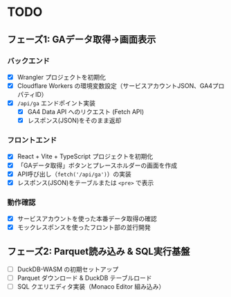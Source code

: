 # TODO

## フェーズ1: GAデータ取得→画面表示

### バックエンド
- [x] Wrangler プロジェクトを初期化
- [x] Cloudflare Workers の環境変数設定（サービスアカウントJSON、GA4プロパティID）
- [x] `/api/ga` エンドポイント実装
  - [x] GA4 Data API へのリクエスト (Fetch API)
  - [x] レスポンス(JSON)をそのまま返却

### フロントエンド
- [x] React + Vite + TypeScript プロジェクトを初期化
- [x] 「GAデータ取得」ボタンとプレースホルダーの画面を作成
- [x] API呼び出し（`fetch('/api/ga')`）の実装
- [x] レスポンス(JSON)をテーブルまたは `<pre>` で表示

### 動作確認
- [x] サービスアカウントを使った本番データ取得の確認
- [x] モックレスポンスを使ったフロント部の並行開発

## フェーズ2: Parquet読み込み & SQL実行基盤
- [ ] DuckDB-WASM の初期セットアップ
- [ ] Parquet ダウンロード & DuckDB テーブルロード
- [ ] SQL クエリエディタ実装（Monaco Editor 組み込み）
